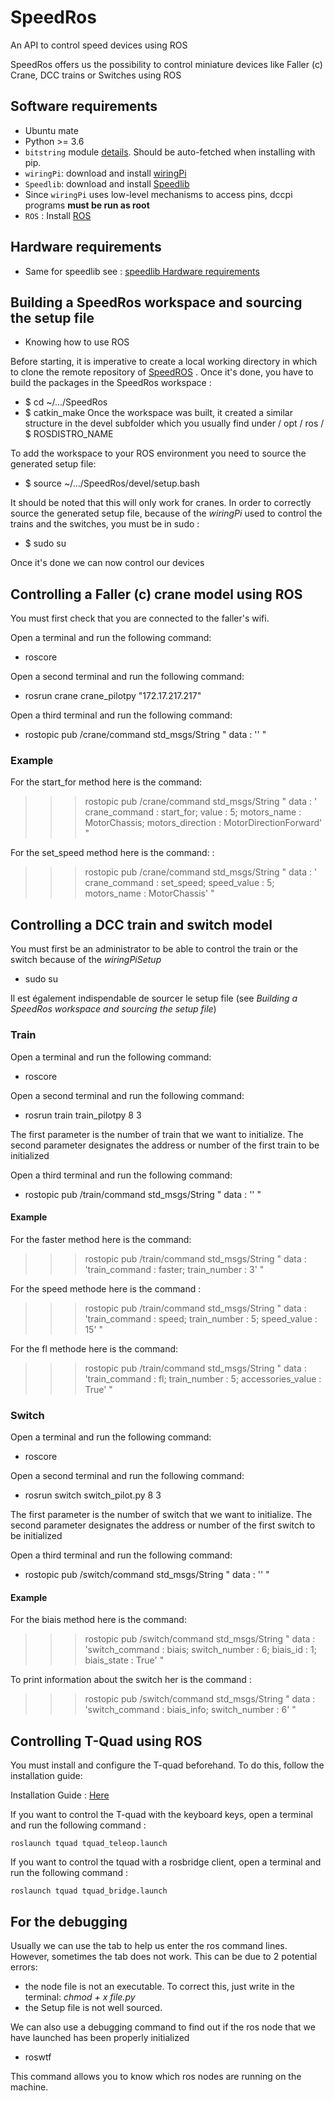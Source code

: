# SpeedRos
An API to control speed devices using ROS

SpeedRos offers us the possibility to control miniature devices like Faller (c) Crane, DCC trains or Switches using ROS

Software requirements
---------------------
 * Ubuntu mate
 * Python >= 3.6
 * `bitstring` module [details](https://pypi.python.org/pypi/bitstring/3.1.3). Should be auto-fetched when installing with pip.
 * `wiringPi`: download and install [wiringPi](http://wiringpi.com/download-and-install/)
 * `Speedlib`: download and install [Speedlib](https://cristal-padrspeed.readthedocs.io/en/latest/documentation.html#installation)
 * Since `wiringPi` uses low-level mechanisms to access pins, dccpi programs **must be run as root**
 * `ROS` : Install [ROS](http://wiki.ros.org/ROS/Installation)


Hardware requirements
---------------------
 * Same for speedlib see : [speedlib Hardware requirements](https://cristal-padrspeed.readthedocs.io/en/latest/documentation.html#hardware-requirements)

Building a SpeedRos workspace and sourcing the setup file
-------------------------------------------------------
 * Knowing how to use ROS

Before starting, it is imperative to create a local working directory in which to clone the remote repository of [SpeedROS](https://github.com/CRIStAL-PADR/SpeedRos) .
Once it's done, you have to build the packages in the SpeedRos workspace :
 * $ cd ~/.../SpeedRos
 * $ catkin_make
Once the workspace was built, it created a similar structure in the devel subfolder which you usually find under / opt / ros / $ ROSDISTRO_NAME

To add the workspace to your ROS environment you need to source the generated setup file:
 * $ source ~/.../SpeedRos/devel/setup.bash

It should be noted that this will only work for cranes. In order to correctly source the generated setup file, because of the *wiringPi* used to control the trains and the switches, you must be in sudo :
 * $ sudo su

Once it's done we can now control our devices

## Controlling a Faller (c) crane model using ROS

You must first check that you are connected to the faller's wifi.

Open a terminal and run the following command: 
 * roscore

Open a second terminal and run the following command: 
 * rosrun crane crane_pilotpy "172.17.217.217"

Open a third terminal and run the following command: 
 * rostopic pub /crane/command std_msgs/String " data : '' "

### Example
For the start_for method here is the command:
 >>> rostopic pub /crane/command std_msgs/String " data : ' crane_command : start_for; value : 5; motors_name : MotorChassis; motors_direction : MotorDirectionForward' "

For the set_speed method here is the command: : 
 >>> rostopic pub /crane/command std_msgs/String " data : ' crane_command : set_speed; speed_value : 5; motors_name : MotorChassis' "

## Controlling a DCC train and switch model

You must first be an administrator to be able to control the train or the switch because of the *wiringPiSetup*
 * sudo su

Il est également indispendable de sourcer le setup file (see *Building a SpeedRos workspace and sourcing the setup file*)

### Train
Open a terminal and run the following command: 
 * roscore

Open a second terminal and run the following command: 
 * rosrun train train_pilotpy 8 3

The first parameter is the number of train that we want to initialize.
The second parameter designates the address or number of the first train to be initialized

Open a third terminal and run the following command: 
 * rostopic pub /train/command std_msgs/String " data : '' "

#### Example
For the faster method here is the command:
 >>> rostopic pub /train/command std_msgs/String " data : 'train_command : faster; train_number : 3' "

For the speed methode here is the command : 
 >>> rostopic pub /train/command std_msgs/String " data : 'train_command : speed; train_number : 5; speed_value : 15' "

For the fl methode here is the command:
 >>> rostopic pub /train/command std_msgs/String " data : 'train_command : fl; train_number : 5; accessories_value : True' "

### Switch
Open a terminal and run the following command: 
 * roscore

Open a second terminal and run the following command: 
 * rosrun switch switch_pilot.py 8 3

The first parameter is the number of switch that we want to initialize.
The second parameter designates the address or number of the first switch to be initialized

Open a third terminal and run the following command: 
 * rostopic pub /switch/command std_msgs/String " data : '' "

#### Example
For the biais method here is the command:
 >>> rostopic pub /switch/command std_msgs/String " data : 'switch_command : biais; switch_number : 6; biais_id : 1; biais_state : True' "

To print information about the switch her is the command : 
 >>> rostopic pub /switch/command std_msgs/String " data : 'switch_command : biais_info; switch_number : 6' "
## Controlling T-Quad using ROS
You must install and configure the T-quad beforehand. To do this, follow the installation guide:

Installation Guide : [Here](https://github.com/CRIStAL-PADR/SpeedRos/tree/master/src/tquad#installation_guide)

If you want to control the T-quad with the keyboard keys, open a terminal and run the following command :

    roslaunch tquad tquad_teleop.launch

If you want to control the tquad with a rosbridge client, open a terminal and run the following command :

    roslaunch tquad tquad_bridge.launch

## For the debugging
Usually we can use the tab to help us enter the ros command lines.
However, sometimes the tab does not work. This can be due to 2 potential errors:
* the node file is not an executable. To correct this, just write in the terminal: *chmod + x file.py*
* the Setup file is not well sourced.

We can also use a debugging command to find out if the ros node that we have launched has been properly initialized
* roswtf

This command allows you to know which ros nodes are running on the machine.

